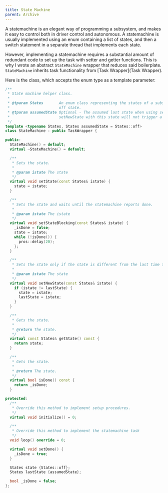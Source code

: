 ```yaml
---
title: State Machine
parent: Archive
---
```


A statemachine is an elegant way of programming a subsystem, and makes it easy to control both in driver control and autonomous. A statemachine is usually implemented using an enum containing a list of states, and then a switch statement in a separate thread that implements each state.

However, implementing a statemachine requires a substantial amount of redundant code to set up the task with setter and getter functions. This is why I wrote an abstract `StateMachine` wrapper that reduces said boilerplate. `StateMachine` inherits task functionality from [Task Wrapper](Task Wrapper).

Here is the class, which accepts the enum type as a template parameter:

```cpp
/**
 * State machine helper class.
 *
 * @tparam States       An enum class representing the states of a subsystem. Required to have an
 *                      off state.
 * @tparam assumedState Optional - The assumed last state when using setNewState. Initially calling
 *                      setNewState with this state will not trigger a state transition.
 */
template <typename States, States assumedState = States::off>
class StateMachine : public TaskWrapper {

public:
  StateMachine() = default;
  virtual ~StateMachine() = default;

  /**
   * Sets the state.
   *
   * @param istate The state
   */
  virtual void setState(const States& istate) {
    state = istate;
  }

  /**
   * Sets the state and waits until the statemachine reports done.
   *
   * @param istate The istate
   */
  virtual void setStateBlocking(const States& istate) {
    _isDone = false;
    state = istate;
    while (!isDone()) {
      pros::delay(20);
    };
  }

  /**
   * Sets the state only if the state is different from the last time this function was called.
   *
   * @param istate The state
   */
  virtual void setNewState(const States& istate) {
    if (istate != lastState) {
      state = istate;
      lastState = istate;
    }
  }

  /**
   * Gets the state.
   *
   * @return The state.
   */
  virtual const States& getState() const {
    return state;
  }

  /**
   * Gets the state.
   *
   * @return The state.
   */
  virtual bool isDone() const {
    return _isDone;
  }

protected:
  /**
   * Override this method to implement setup procedures.
   */
  virtual void initialize() = 0;

  /**
   * Override this method to implement the statemachine task
   */
  void loop() override = 0;

  virtual void setDone() {
    _isDone = true;
  }

  States state {States::off};
  States lastState {assumedState};

  bool _isDone = false;
};
```
